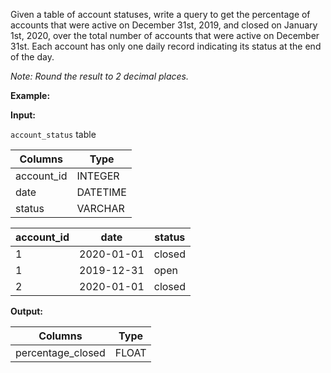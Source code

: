 ﻿
Given a table of account statuses, write a query to get the percentage of accounts that were active on December 31st, 2019, and closed on January 1st, 2020, over the total number of accounts that were active on December 31st. Each account has only one daily record indicating its status at the end of the day.

_Note: Round the result to 2 decimal places._

**Example:**

**Input:**

`account_status`  table


|  Columns   |   Type   |
|------------|----------|
| account_id | INTEGER  |
| date       | DATETIME |
| status     | VARCHAR  |



| account_id |    date    | status |
|------------|------------|--------|
|          1 | 2020-01-01 | closed |
|          1 | 2019-12-31 | open   |
|          2 | 2020-01-01 | closed |




**Output:**



|      Columns      | Type  |
|-------------------|-------|
| percentage_closed | FLOAT |


